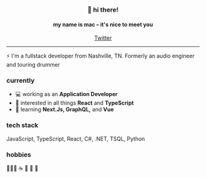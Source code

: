 <h3 align="center">👋 hi there!</h3>
<h4 align="center">my name is mac – it's nice to meet you</h4>

<p align="center">
<!--   coming soon ... <a href="https://www.macgibbons.com">Website</a> • -->
  <a href="https://twitter.com/mac_gibbons">Twitter</a>
</p>

---
⚡️ I'm a fullstack developer from Nashville, TN. Formerly an audio engineer and touring drummer

 
### currently
- 💻 working as an **Application Developer** 
 - 🧐 interested in all things **React** and **TypeScript**
 - 🌱 learning **Next.Js, GraphQL,** and **Vue**


### tech stack
JavaScript, TypeScript, React, C#, .NET, TSQL, Python

### hobbies 
 
🚴🏻‍♀️   ☕️   🥁   🐶   🥗 

